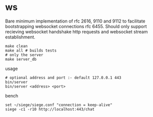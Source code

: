 # ws
Bare minimum implementation of rfc 2616, 9110 and 9112 to facilitate bootstrapping websocket connections rfc 6455. Should only support recieving websocket handshake http requests and websocket stream establishment.
```
make clean
make all # builds tests
# only the server
make server_db
```
usage
```console
# optional address and port :- default 127.0.0.1 443
bin/server
bin/server <address> <port>
```
bench
```
set ~/siege/siege.conf "connection = keep-alive"
siege -c1 -r10 http://localhost:443/chat
```
